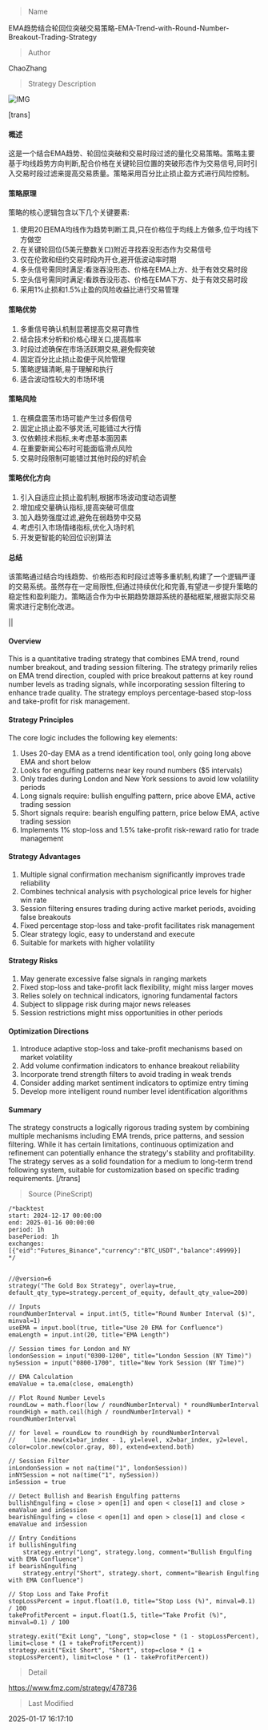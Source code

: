 
> Name

EMA趋势结合轮回位突破交易策略-EMA-Trend-with-Round-Number-Breakout-Trading-Strategy

> Author

ChaoZhang

> Strategy Description

![IMG](https://www.fmz.com/upload/asset/deb58225b936ed5401.png)

[trans]
#### 概述
这是一个结合EMA趋势、轮回位突破和交易时段过滤的量化交易策略。策略主要基于均线趋势方向判断,配合价格在关键轮回位置的突破形态作为交易信号,同时引入交易时段过滤来提高交易质量。策略采用百分比止损止盈方式进行风险控制。

#### 策略原理
策略的核心逻辑包含以下几个关键要素:
1. 使用20日EMA均线作为趋势判断工具,只在价格位于均线上方做多,位于均线下方做空
2. 在关键轮回位(5美元整数关口)附近寻找吞没形态作为交易信号
3. 仅在伦敦和纽约交易时段内开仓,避开低波动率时期
4. 多头信号需同时满足:看涨吞没形态、价格在EMA上方、处于有效交易时段
5. 空头信号需同时满足:看跌吞没形态、价格在EMA下方、处于有效交易时段
6. 采用1%止损和1.5%止盈的风险收益比进行交易管理

#### 策略优势
1. 多重信号确认机制显著提高交易可靠性
2. 结合技术分析和价格心理关口,提高胜率
3. 时段过滤确保在市场活跃期交易,避免假突破
4. 固定百分比止损止盈便于风险管理
5. 策略逻辑清晰,易于理解和执行
6. 适合波动性较大的市场环境

#### 策略风险
1. 在横盘震荡市场可能产生过多假信号
2. 固定止损止盈不够灵活,可能错过大行情
3. 仅依赖技术指标,未考虑基本面因素
4. 在重要新闻公布时可能面临滑点风险
5. 交易时段限制可能错过其他时段的好机会

#### 策略优化方向
1. 引入自适应止损止盈机制,根据市场波动度动态调整
2. 增加成交量确认指标,提高突破可信度
3. 加入趋势强度过滤,避免在弱趋势中交易
4. 考虑引入市场情绪指标,优化入场时机
5. 开发更智能的轮回位识别算法

#### 总结
该策略通过结合均线趋势、价格形态和时段过滤等多重机制,构建了一个逻辑严谨的交易系统。虽然存在一定局限性,但通过持续优化和完善,有望进一步提升策略的稳定性和盈利能力。策略适合作为中长期趋势跟踪系统的基础框架,根据实际交易需求进行定制化改进。

|| 

#### Overview
This is a quantitative trading strategy that combines EMA trend, round number breakout, and trading session filtering. The strategy primarily relies on EMA trend direction, coupled with price breakout patterns at key round number levels as trading signals, while incorporating session filtering to enhance trade quality. The strategy employs percentage-based stop-loss and take-profit for risk management.

#### Strategy Principles
The core logic includes the following key elements:
1. Uses 20-day EMA as a trend identification tool, only going long above EMA and short below
2. Looks for engulfing patterns near key round numbers ($5 intervals)
3. Only trades during London and New York sessions to avoid low volatility periods
4. Long signals require: bullish engulfing pattern, price above EMA, active trading session
5. Short signals require: bearish engulfing pattern, price below EMA, active trading session
6. Implements 1% stop-loss and 1.5% take-profit risk-reward ratio for trade management

#### Strategy Advantages
1. Multiple signal confirmation mechanism significantly improves trade reliability
2. Combines technical analysis with psychological price levels for higher win rate
3. Session filtering ensures trading during active market periods, avoiding false breakouts
4. Fixed percentage stop-loss and take-profit facilitates risk management
5. Clear strategy logic, easy to understand and execute
6. Suitable for markets with higher volatility

#### Strategy Risks
1. May generate excessive false signals in ranging markets
2. Fixed stop-loss and take-profit lack flexibility, might miss larger moves
3. Relies solely on technical indicators, ignoring fundamental factors
4. Subject to slippage risk during major news releases
5. Session restrictions might miss opportunities in other periods

#### Optimization Directions
1. Introduce adaptive stop-loss and take-profit mechanisms based on market volatility
2. Add volume confirmation indicators to enhance breakout reliability
3. Incorporate trend strength filters to avoid trading in weak trends
4. Consider adding market sentiment indicators to optimize entry timing
5. Develop more intelligent round number level identification algorithms

#### Summary
The strategy constructs a logically rigorous trading system by combining multiple mechanisms including EMA trends, price patterns, and session filtering. While it has certain limitations, continuous optimization and refinement can potentially enhance the strategy's stability and profitability. The strategy serves as a solid foundation for a medium to long-term trend following system, suitable for customization based on specific trading requirements.
[/trans]



> Source (PineScript)

``` pinescript
/*backtest
start: 2024-12-17 00:00:00
end: 2025-01-16 00:00:00
period: 1h
basePeriod: 1h
exchanges: [{"eid":"Futures_Binance","currency":"BTC_USDT","balance":49999}]
*/


//@version=6
strategy("The Gold Box Strategy", overlay=true, default_qty_type=strategy.percent_of_equity, default_qty_value=200)

// Inputs
roundNumberInterval = input.int(5, title="Round Number Interval ($)", minval=1)
useEMA = input.bool(true, title="Use 20 EMA for Confluence")
emaLength = input.int(20, title="EMA Length")

// Session times for London and NY
londonSession = input("0300-1200", title="London Session (NY Time)")
nySession = input("0800-1700", title="New York Session (NY Time)")

// EMA Calculation
emaValue = ta.ema(close, emaLength)

// Plot Round Number Levels
roundLow = math.floor(low / roundNumberInterval) * roundNumberInterval
roundHigh = math.ceil(high / roundNumberInterval) * roundNumberInterval

// for level = roundLow to roundHigh by roundNumberInterval
//     line.new(x1=bar_index - 1, y1=level, x2=bar_index, y2=level, color=color.new(color.gray, 80), extend=extend.both)

// Session Filter
inLondonSession = not na(time("1", londonSession))
inNYSession = not na(time("1", nySession))
inSession = true

// Detect Bullish and Bearish Engulfing patterns
bullishEngulfing = close > open[1] and open < close[1] and close > emaValue and inSession
bearishEngulfing = close < open[1] and open > close[1] and close < emaValue and inSession

// Entry Conditions
if bullishEngulfing
    strategy.entry("Long", strategy.long, comment="Bullish Engulfing with EMA Confluence")
if bearishEngulfing
    strategy.entry("Short", strategy.short, comment="Bearish Engulfing with EMA Confluence")

// Stop Loss and Take Profit
stopLossPercent = input.float(1.0, title="Stop Loss (%)", minval=0.1) / 100
takeProfitPercent = input.float(1.5, title="Take Profit (%)", minval=0.1) / 100

strategy.exit("Exit Long", "Long", stop=close * (1 - stopLossPercent), limit=close * (1 + takeProfitPercent))
strategy.exit("Exit Short", "Short", stop=close * (1 + stopLossPercent), limit=close * (1 - takeProfitPercent))

```

> Detail

https://www.fmz.com/strategy/478736

> Last Modified

2025-01-17 16:17:10
